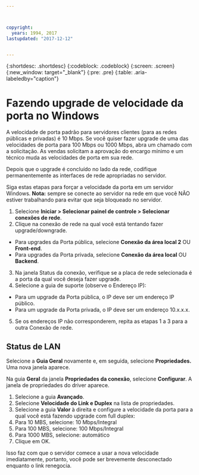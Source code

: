 ```yaml
---



copyright:
  years: 1994, 2017
lastupdated: "2017-12-12"


---
```


{:shortdesc: .shortdesc}
{:codeblock: .codeblock}
{:screen: .screen}
{:new_window: target="_blank"}
{:pre: .pre}
{:table: .aria-labeledby="caption"}

# Fazendo upgrade de velocidade da porta no Windows

A velocidade de porta padrão para servidores clientes (para as redes públicas e privadas) é 10 Mbps. Se você quiser fazer upgrade de uma das velocidades de porta para 100 Mbps ou 1000 Mbps, abra um chamado com a solicitação. As vendas solicitam a aprovação do encargo mínimo e um técnico muda as velocidades de porta em sua rede.

Depois que o upgrade é concluído no lado da rede, codifique permanentemente as interfaces de rede apropriadas no servidor.

Siga estas etapas para forçar a velocidade da porta em um servidor Windows. **Nota:** sempre se conecte ao servidor na rede em que você NÃO estiver trabalhando para evitar que seja bloqueado no servidor.

1. Selecione **Iniciar > Selecionar painel de controle > Selecionar conexões de rede**.
2. Clique na conexão de rede na qual você está tentando fazer upgrade/downgrade.
  * Para upgrades da Porta pública, selecione **Conexão da área local 2** OU **Front-end**.
  * Para upgrades da Porta privada, selecione **Conexão da área local** OU **Backend**.
3. Na janela Status da conexão, verifique se a placa de rede selecionada é a porta da qual você deseja fazer upgrade.
4. Selecione a guia de suporte (observe o Endereço IP):
  * Para um upgrade da Porta pública, o IP deve ser um endereço IP público.
  * Para um upgrade da Porta privada, o IP deve ser um endereço 10.x.x.x.
5. Se os endereços IP não corresponderem, repita as etapas 1 a 3 para a outra Conexão de rede.

## Status de LAN

Selecione a **Guia Geral** novamente e, em seguida, selecione **Propriedades.** Uma nova janela aparece.

Na guia **Geral** da janela **Propriedades da conexão**, selecione **Configurar**. A janela de propriedades do driver aparece.

1. Selecione a guia **Avançado**.
2. Selecione **Velocidade do Link e Duplex** na lista de propriedades.
3. Selecione a guia **Valor** à direita e configure a velocidade da porta para a qual você está fazendo upgrade com full duplex:
  1. Para 10 MBS, selecione: 10 Mbps/Integral
  2. Para 100 MBS, selecione: 100 Mbps/Integral
  3. Para 1000 MBS, selecione: automático
4. Clique em OK.  

Isso faz com que o servidor comece a usar a nova velocidade imediatamente, portanto, você pode ser brevemente desconectado enquanto o link renegocia.
